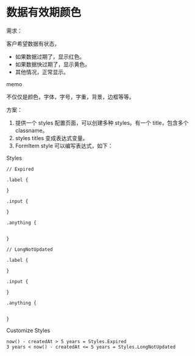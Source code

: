 # 数据有效期颜色

需求：

客户希望数据有状态，

- 如果数据过期了，显示红色。
- 如果数据快过期了，显示黄色。
- 其他情况，正常显示。

memo

不仅仅是颜色，字体，字号，字重，背景，边框等等。

方案：

1. 提供一个 styles 配置页面，可以创建多种 styles。有一个 title，包含多个 classname。
2. styles titles 变成表达式变量。
3. FormItem style 可以编写表达式，如下：


Styles

```
// Expired

.label {

}

.input {

}

.anything {


}

// LongNotUpdated

.label {

}

.input {

}

.anything {


}
```

Customize Styles

```
now() - createdAt > 5 years = Styles.Expired
3 years < now() - createdAt <= 5 years = Styles.LongNotUpdated
```


